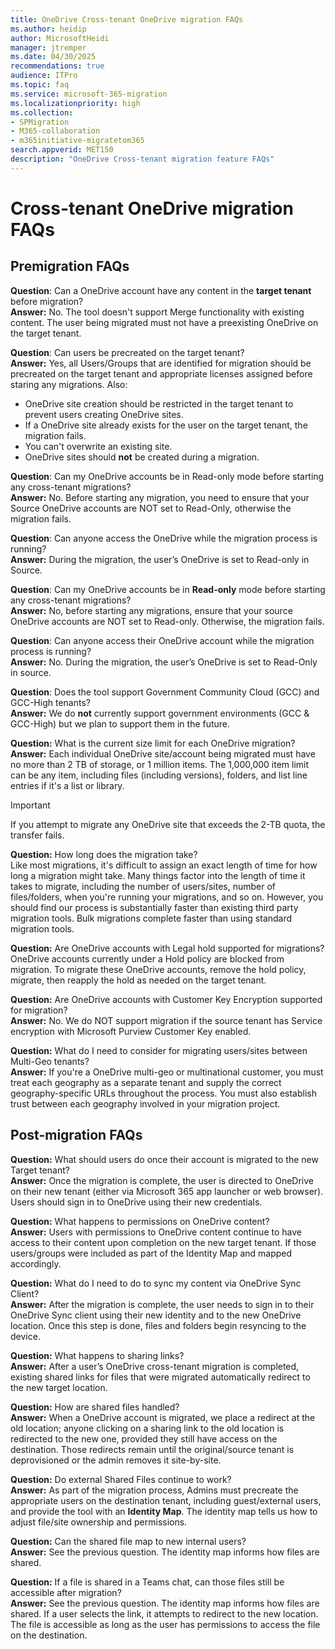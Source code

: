 ```yaml
---
title: OneDrive Cross-tenant OneDrive migration FAQs
ms.author: heidip
author: MicrosoftHeidi
manager: jtremper
ms.date: 04/30/2025
recommendations: true
audience: ITPro
ms.topic: faq
ms.service: microsoft-365-migration
ms.localizationpriority: high
ms.collection: 
- SPMigration
- M365-collaboration
- m365initiative-migratetom365
search.appverid: MET150
description: "OneDrive Cross-tenant migration feature FAQs"
---
```


# Cross-tenant OneDrive migration FAQs

## Premigration FAQs

**Question**: Can a OneDrive account have any content in the **target tenant** before migration?</br>
**Answer:** No. The tool doesn't support Merge functionality with existing content. The user being migrated must not have a preexisting OneDrive on the target tenant.

**Question**: Can users be precreated on the target tenant?</br>
**Answer:** Yes, all Users/Groups that are identified for migration should be precreated on the target tenant and appropriate licenses assigned before staring any migrations. Also:

- OneDrive site creation should be restricted in the target tenant to prevent users creating OneDrive sites.
- If a OneDrive site already exists for the user on the target tenant, the migration fails.
- You can't overwrite an existing site.
- OneDrive sites should **not** be created during a migration.

**Question**: Can my OneDrive accounts be in Read-only mode before starting any cross-tenant migrations?</br>
**Answer:** No. Before starting any migration, you need to ensure that your Source OneDrive accounts are NOT set to Read-Only, otherwise the migration fails.

**Question**: Can anyone access the OneDrive while the migration process is running?</br>
**Answer:** During the migration, the user’s OneDrive is set to Read-only in Source.

**Question**: Can my OneDrive accounts be in **Read-only** mode before starting any cross-tenant migrations?</br>
**Answer:** No, before starting any migrations, ensure that your source OneDrive accounts are NOT set to Read-only. Otherwise, the migration fails.

**Question**: Can anyone access their OneDrive account while the migration process is running?</br>
**Answer:** No. During the migration, the user’s OneDrive is set to Read-Only in source.

**Question**: Does the tool support Government Community Cloud (GCC) and GCC-High tenants?</br>
**Answer:** We do **not** currently support government environments (GCC & GCC-High) but we plan to support them in the future.

**Question:** What is the current size limit for each OneDrive migration?</br>
**Answer:**  Each individual OneDrive site/account being migrated must have no more than 2 TB of storage, or 1 million items. The 1,000,000 item limit can be any item, including files (including versions), folders, and list line entries if it's a list or library.

> [!IMPORTANT]
> If you attempt to migrate any OneDrive site that exceeds the 2-TB quota, the transfer fails.

**Question:** How long does the migration take?</br>
Like most migrations, it's difficult to assign an exact length of time for how long a migration might take. Many things factor into the length of time it takes to migrate, including the number of users/sites, number of files/folders, when you're running your migrations, and so on. However, you should find our process is substantially faster than existing third party migration tools. Bulk migrations complete faster than using standard migration tools.

**Question:** Are OneDrive accounts with Legal hold supported for migrations?</br>
OneDrive accounts currently under a Hold policy are blocked from migration. To migrate these OneDrive accounts, remove the hold policy, migrate, then reapply the hold as needed on the target tenant.

**Question:** Are OneDrive accounts with Customer Key Encryption supported for migration?</br>
**Answer:**  No. We do NOT support migration if the source tenant has Service encryption with Microsoft Purview Customer Key enabled.

**Question:**  What do I need to consider for migrating users/sites between Multi-Geo tenants?</br>
**Answer:**  If you're a OneDrive multi-geo or multinational customer, you must treat each geography as a separate tenant and supply the correct geography-specific URLs throughout the process. You must also establish trust between each geography involved in your migration project.

## Post-migration FAQs

**Question:** What should users do once their account is migrated to the new Target tenant?</br>
**Answer:** Once the migration is complete, the user is directed to OneDrive on their new tenant (either via Microsoft 365 app launcher or web browser). Users should sign in to OneDrive using their new credentials.

**Question:** What happens to permissions on OneDrive content?</br>
**Answer:** Users with permissions to OneDrive content continue to have access to their content upon completion on the new target tenant. If those users/groups were included as part of the Identity Map and mapped accordingly.

**Question:** What do I need to do to sync my content via OneDrive Sync Client?</br>
**Answer:**  After the migration is complete, the user needs to sign in to their OneDrive Sync client using their new identity and to the new OneDrive location. Once this step is done, files and folders begin resyncing to the device.

**Question:** What happens to sharing links?</br>
**Answer:** After a user’s OneDrive cross-tenant migration is completed, existing shared links for files that were migrated automatically redirect to the new target location.

**Question:** How are shared files handled?</br>
**Answer:**  When a OneDrive account is migrated, we place a redirect at the old location; anyone clicking on a sharing link to the old location is redirected to the new one, provided they still have access on the destination. Those redirects remain until the original/source tenant is deprovisioned or the admin removes it site-by-site.

**Question:** Do external Shared Files continue to work?</br>
**Answer:**  As part of the migration process, Admins must precreate the appropriate users on the destination tenant, including guest/external users,  and provide the tool with an **Identity Map**. The identity map tells us how to adjust file/site ownership and permissions.

**Question:** Can the shared file map to new internal users?</br>
**Answer:** See the previous question. The identity map informs how files are shared.

**Question:** If a file is shared in a Teams chat, can those files still be accessible after migration?</br>
**Answer:**  See the previous question. The identity map informs how files are shared. If a user selects the link, it attempts to redirect to the new location. The file is accessible as long as the user has permissions to access the file on the destination.
